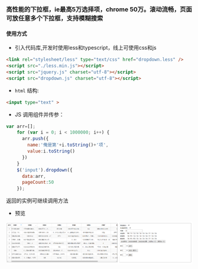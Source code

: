 ### 高性能的下拉框，ie最高5万选择项，chrome 50万。滚动流畅，页面可放任意多个下拉框，支持模糊搜索

#### 使用方式

* 引入代码库,开发时使用less和typescript，线上可使用css和js

``` html
<link rel="stylesheet/less" type="text/css" href="dropdown.less" />
<script src="./less.min.js"></script>
<script src="jquery.js" charset="utf-8"></script>
<script src="dropdown.js" charset="utf-8"></script>
```

* `html` 结构:

``` html
<input type="text" >
```

* JS 调用组件并传参：

``` javascript
var arr=[];
    for (var i = 0; i < 1000000; i++) {
      arr.push({
        name:'俺是第'+i.toString()+'项',
        value:i.toString()
      }) 
    }
    $('input').dropdown({
      data:arr,
      pageCount:50
    });
```
返回的实例可继续调用方法

* 预览

![预览](./capture.png?raw=true '预览')
